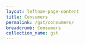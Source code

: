 ```yaml
---
layout: leftnav-page-content
title: Consumers
permalink: /gst/consumers/
breadcrumb: Consumers
collection_name: gst
---
```

